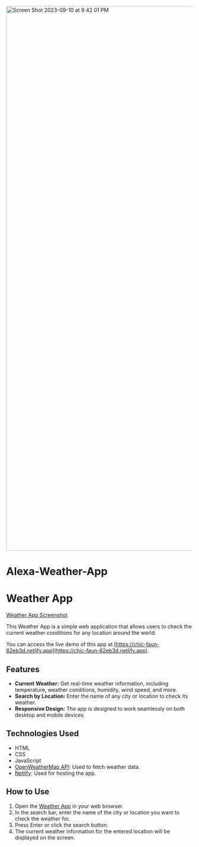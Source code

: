 <img width="1470" alt="Screen Shot 2023-09-10 at 9 42 01 PM" src="https://github.com/DeekshaTechTinker/Alexa-Weather-App/assets/115879925/98812039-7eb8-4e59-8e86-252faa43e32c">

# Alexa-Weather-App
# Weather App

[Weather App Screenshot](<img width="1470" alt="Screen Shot 2023-09-10 at 9 42 01 PM" src="https://github.com/DeekshaTechTinker/Alexa-Weather-App/assets/115879925/ddb4b46d-4cc4-408e-825d-776df4a45666">
)


This Weather App is a simple web application that allows users to check the current weather conditions for any location around the world.

You can access the live demo of this app at [https://chic-faun-62eb3d.netlify.app](https://chic-faun-62eb3d.netlify.app).

## Features

- **Current Weather:** Get real-time weather information, including temperature, weather conditions, humidity, wind speed, and more.
- **Search by Location:** Enter the name of any city or location to check its weather.
- **Responsive Design:** The app is designed to work seamlessly on both desktop and mobile devices.

## Technologies Used

- HTML
- CSS
- JavaScript
- [OpenWeatherMap API](https://openweathermap.org/api): Used to fetch weather data.
- [Netlify](https://www.netlify.com/): Used for hosting the app.

## How to Use

1. Open the [Weather App](https://chic-faun-62eb3d.netlify.app) in your web browser.
2. In the search bar, enter the name of the city or location you want to check the weather for.
3. Press Enter or click the search button.
4. The current weather information for the entered location will be displayed on the screen.
